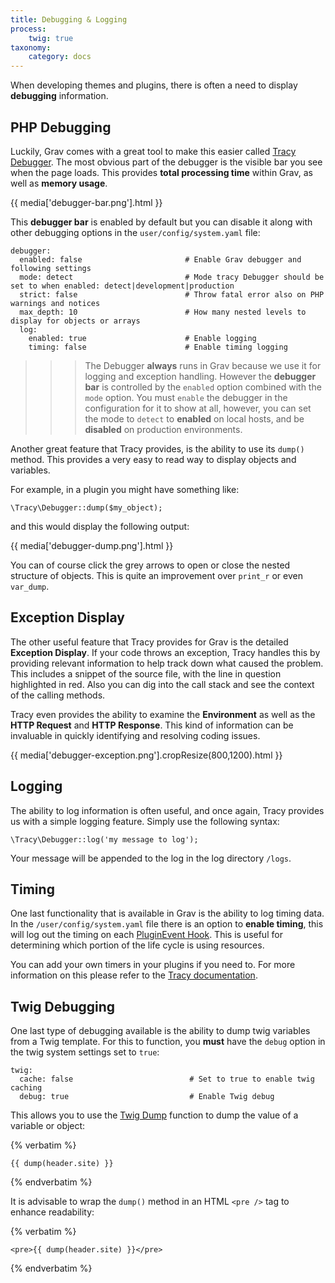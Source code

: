 ```yaml
---
title: Debugging & Logging
process:
	twig: true
taxonomy:
    category: docs
---
```


When developing themes and plugins, there is often a need to display **debugging** information. 

## PHP Debugging

Luckily, Grav comes with a great tool to make this easier called [Tracy Debugger][tracy]. The most obvious part of the debugger is the visible bar you see when the page loads.  This provides **total processing time** within Grav, as well as **memory usage**. 

{{ media['debugger-bar.png'].html }}

This **debugger bar** is enabled by default but you can disable it along with other debugging options in the `user/config/system.yaml` file:

```
debugger:
  enabled: false                       # Enable Grav debugger and following settings
  mode: detect                         # Mode tracy Debugger should be set to when enabled: detect|development|production
  strict: false                        # Throw fatal error also on PHP warnings and notices
  max_depth: 10                        # How many nested levels to display for objects or arrays
  log:
    enabled: true                      # Enable logging
    timing: false                      # Enable timing logging
```

>>> The Debugger **always** runs in Grav because we use it for logging and exception handling.  However the **debugger bar** is controlled by the `enabled` option combined with the `mode` option.  You must `enable` the debugger in the configuration for it to show at all, however, you can set the mode to `detect` to **enabled** on local hosts, and be **disabled** on production environments.

Another great feature that Tracy provides, is the ability to use its `dump()` method. This provides a very easy to read way to display objects and variables.

For example, in a plugin you might have something like:

```
\Tracy\Debugger::dump($my_object);
```

and this would display the following output:

{{ media['debugger-dump.png'].html }}

You can of course click the grey arrows to open or close the nested structure of objects. This is quite an improvement over `print_r` or even `var_dump`.

## Exception Display

The other useful feature that Tracy provides for Grav is the detailed **Exception Display**. If your code throws an exception, Tracy handles this by providing relevant information to help track down what caused the problem.  This includes a snippet of the source file, with the line in question highlighted in red.  Also you can dig into the call stack and see the context of the calling methods. 

Tracy even provides the ability to examine the **Environment** as well as the **HTTP Request** and **HTTP Response**.  This kind of information can be invaluable in quickly identifying and resolving coding issues.

{{ media['debugger-exception.png'].cropResize(800,1200).html }}

## Logging

The ability to log information is often useful, and once again, Tracy provides us with a simple logging feature.  Simply use the following syntax:

```
\Tracy\Debugger::log('my message to log');
```

Your message will be appended to the log in the log directory `/logs`.

## Timing

One last functionality that is available in Grav is the ability to log timing data.  In the `/user/config/system.yaml` file there is an option to **enable timing**, this will log out the timing on each [PluginEvent Hook][hook].  This is useful for determining which portion of the life cycle is using resources.

You can add your own timers in your plugins if you need to.  For more information on this please refer to the [Tracy documentation][tracydocs].

## Twig Debugging

One last type of debugging available is the ability to dump twig variables from a Twig template.  For this to function, you **must** have the `debug` option in the twig system settings set to `true`:

```
twig:
  cache: false                          # Set to true to enable twig caching
  debug: true                           # Enable Twig debug
```

This allows you to use the [Twig Dump][dump] function to dump the value of a variable or object:

{% verbatim %}
```
{{ dump(header.site) }}
```
{% endverbatim %}

It is advisable to wrap the `dump()` method in an HTML `<pre />` tag to enhance readability:

{% verbatim %}
```
<pre>{{ dump(header.site) }}</pre>
```
{% endverbatim %}

[tracy]: https://github.com/nette/tracy
[hook]: ../plugins/event-hooks
[tracydocs]: https://github.com/nette/tracy
[dump]: http://twig.sensiolabs.org/doc/functions/dump.html

